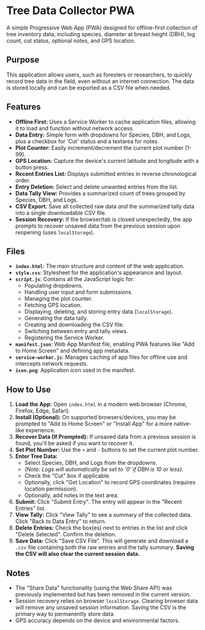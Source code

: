 # Tree Data Collector PWA

A simple Progressive Web App (PWA) designed for offline-first collection of tree inventory data, including species, diameter at breast height (DBH), log count, cut status, optional notes, and GPS location.

## Purpose

This application allows users, such as foresters or researchers, to quickly record tree data in the field, even without an internet connection. The data is stored locally and can be exported as a CSV file when needed.

## Features

*   **Offline First:** Uses a Service Worker to cache application files, allowing it to load and function without network access.
*   **Data Entry:** Simple form with dropdowns for Species, DBH, and Logs, plus a checkbox for 'Cut' status and a textarea for notes.
*   **Plot Counter:** Easily increment/decrement the current plot number (1-99).
*   **GPS Location:** Capture the device's current latitude and longitude with a button press.
*   **Recent Entries List:** Displays submitted entries in reverse chronological order.
*   **Entry Deletion:** Select and delete unwanted entries from the list.
*   **Data Tally View:** Provides a summarized count of trees grouped by Species, DBH, and Logs.
*   **CSV Export:** Save all collected raw data *and* the summarized tally data into a single downloadable CSV file.
*   **Session Recovery:** If the browser/tab is closed unexpectedly, the app prompts to recover unsaved data from the previous session upon reopening (uses `localStorage`).

## Files

*   **`index.html`**: The main structure and content of the web application.
*   **`style.css`**: Stylesheet for the application's appearance and layout.
*   **`script.js`**: Contains all the JavaScript logic for:
    *   Populating dropdowns.
    *   Handling user input and form submissions.
    *   Managing the plot counter.
    *   Fetching GPS location.
    *   Displaying, deleting, and storing entry data (`localStorage`).
    *   Generating the data tally.
    *   Creating and downloading the CSV file.
    *   Switching between entry and tally views.
    *   Registering the Service Worker.
*   **`manifest.json`**: Web App Manifest file, enabling PWA features like "Add to Home Screen" and defining app metadata.
*   **`service-worker.js`**: Manages caching of app files for offline use and intercepts network requests.
*   **`icon.png`**: Application icon used in the manifest.

## How to Use

1.  **Load the App:** Open `index.html` in a modern web browser (Chrome, Firefox, Edge, Safari).
2.  **Install (Optional):** On supported browsers/devices, you may be prompted to "Add to Home Screen" or "Install App" for a more native-like experience.
3.  **Recover Data (If Prompted):** If unsaved data from a previous session is found, you'll be asked if you want to recover it.
4.  **Set Plot Number:** Use the `+` and `-` buttons to set the current plot number.
5.  **Enter Tree Data:**
    *   Select Species, DBH, and Logs from the dropdowns.
    *   *(Note: Logs will automatically be set to '0' if DBH is 10 or less).*
    *   Check the "Cut" box if applicable.
    *   Optionally, click "Get Location" to record GPS coordinates (requires location permission).
    *   Optionally, add notes in the text area.
6.  **Submit:** Click "Submit Entry". The entry will appear in the "Recent Entries" list.
7.  **View Tally:** Click "View Tally" to see a summary of the collected data. Click "Back to Data Entry" to return.
8.  **Delete Entries:** Check the box(es) next to entries in the list and click "Delete Selected". Confirm the deletion.
9.  **Save Data:** Click "Save CSV File". This will generate and download a `.csv` file containing both the raw entries and the tally summary. **Saving the CSV will also clear the current session data.**

## Notes

*   The "Share Data" functionality (using the Web Share API) was previously implemented but has been removed in the current version.
*   Session recovery relies on browser `localStorage`. Clearing browser data will remove any unsaved session information. Saving the CSV is the primary way to permanently store data.
*   GPS accuracy depends on the device and environmental factors.

